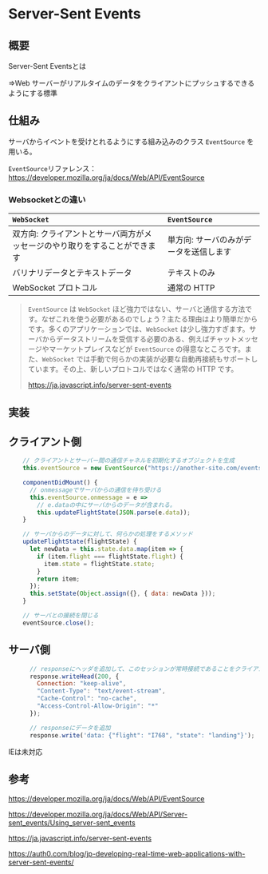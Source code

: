 # Server-Sent Events



## 概要

 Server-Sent Eventsとは

⇒Web サーバーがリアルタイムのデータをクライアントにプッシュするできるようにする標準





## 仕組み

サーバからイベントを受けとれるようにする組み込みのクラス `EventSource` を用いる。

`EventSource`リファレンス：https://developer.mozilla.org/ja/docs/Web/API/EventSource



### Websocketとの違い

| `WebSocket`                                                  | `EventSource`                          |
| :----------------------------------------------------------- | :------------------------------------- |
| 双方向: クライアントとサーバ両方がメッセージのやり取りをすることができます | 単方向: サーバのみがデータを送信します |
| バリナリデータとテキストデータ                               | テキストのみ                           |
| WebSocket プロトコル                                         | 通常の HTTP                            |

>`EventSource` は `WebSocket` ほど強力ではない、サーバと通信する方法です。なぜこれを使う必要があるのでしょう？主たる理由はより簡単だからです。多くのアプリケーションでは、`WebSocket` は少し強力すぎます。サーバからデータストリームを受信する必要のある、例えばチャットメッセージやマーケットプレイスなどが `EventSource` の得意なところです。また、`WebSocket` では手動で何らかの実装が必要な自動再接続もサポートしています。その上、新しいプロトコルではなく通常の HTTP です。
>
>https://ja.javascript.info/server-sent-events



## 実装

## クライアント側



```javascript
    // クライアントとサーバー間の通信チャネルを初期化するオブジェクトを生成
    this.eventSource = new EventSource("https://another-site.com/events");

    componentDidMount() {
      // onmessageでサーバからの通信を待ち受ける
      this.eventSource.onmessage = e =>
        // e.dataの中にサーバからのデータが含まれる。
        this.updateFlightState(JSON.parse(e.data));
    }

    // サーバからのデータに対して、何らかの処理をするメソッド
    updateFlightState(flightState) {
      let newData = this.state.data.map(item => {
        if (item.flight === flightState.flight) {
          item.state = flightState.state;
        }
        return item;
      });
      this.setState(Object.assign({}, { data: newData }));
    }

    // サーバとの接続を閉じる
    eventSource.close();


```





## サーバ側



```javascript
      // responseにヘッダを追加して、このセッションが常時接続であることをクライアントに伝える
      response.writeHead(200, {
        Connection: "keep-alive",
        "Content-Type": "text/event-stream",
        "Cache-Control": "no-cache",
        "Access-Control-Allow-Origin": "*"
      });

      // responseにデータを追加 
      response.write('data: {"flight": "I768", "state": "landing"}');
```





IEは未対応



## 参考

https://developer.mozilla.org/ja/docs/Web/API/EventSource

https://developer.mozilla.org/ja/docs/Web/API/Server-sent_events/Using_server-sent_events

https://ja.javascript.info/server-sent-events

https://auth0.com/blog/jp-developing-real-time-web-applications-with-server-sent-events/